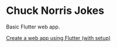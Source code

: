 # Chuck Norris Jokes
Basic Flutter web app.

[Create a web app using Flutter (with setup)](https://medium.com/@sharmadhiraj.np/create-a-web-app-using-flutter-with-setup-1cdb08f97ba1)
